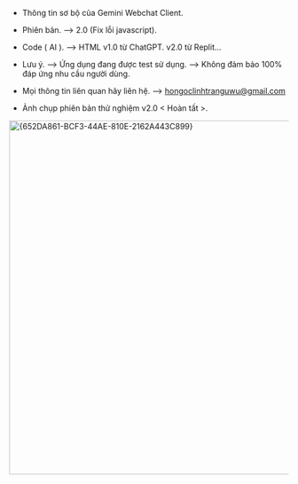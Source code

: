 * Thông tin sơ bộ của Gemini Webchat Client.

* Phiên bản.
--> 2.0 (Fix lỗi javascript).

* Code ( AI ).
--> HTML v1.0 từ ChatGPT. v2.0 từ Replit...

* Lưu ý.
--> Ứng dụng đang được test sử dụng.
--> Không đảm bảo 100% đáp ứng nhu cầu người dùng.

* Mọi thông tin liên quan hãy liên hệ.
--> hongoclinhtranguwu@gmail.com

* Ảnh chụp phiên bản thử nghiệm v2.0 < Hoàn tất >. 
<img width="1366" height="639" alt="{652DA861-BCF3-44AE-810E-2162A443C899}" src="https://github.com/user-attachments/assets/1b5a2285-e180-4b52-8ef3-bb1d07347c35" />
